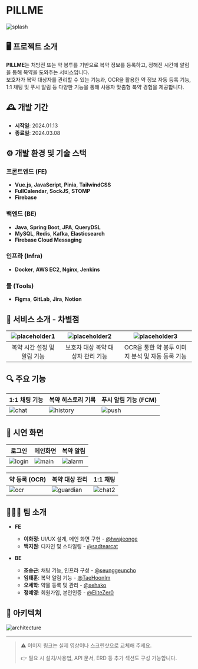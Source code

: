 # PILLME

![splash](https://github.com/user-attachments/assets/your-splash-image-link)

## 🖥️ 프로젝트 소개

**PILLME**는 처방전 또는 약 봉투를 기반으로 복약 정보를 등록하고, 정해진 시간에 알림을 통해 복약을 도와주는 서비스입니다.  
보호자가 복약 대상자를 관리할 수 있는 기능과, OCR을 활용한 약 정보 자동 등록 기능, 1:1 채팅 및 푸시 알림 등 다양한 기능을 통해 사용자 맞춤형 복약 경험을 제공합니다.

## 🕰️ 개발 기간

- **시작일**: 2024.01.13
- **종료일**: 2024.03.08

## ⚙️ 개발 환경 및 기술 스택

### 프론트엔드 (FE)

- **Vue.js**, **JavaScript**, **Pinia**, **TailwindCSS**
- **FullCalendar**, **SockJS**, **STOMP**
- **Firebase**

### 백엔드 (BE)

- **Java**, **Spring Boot**, **JPA**, **QueryDSL**
- **MySQL**, **Redis**, **Kafka**, **Elasticsearch**
- **Firebase Cloud Messaging**

### 인프라 (Infra)

- **Docker**, **AWS EC2**, **Nginx**, **Jenkins**

### 툴 (Tools)

- **Figma**, **GitLab**, **Jira**, **Notion**

## 🌟 서비스 소개 - 차별점

| ![placeholder1](https://github.com/user-attachments/assets/placeholder1) | ![placeholder2](https://github.com/user-attachments/assets/placeholder2) | ![placeholder3](https://github.com/user-attachments/assets/placeholder3) |
| :----------------------------------------------------------------------: | :----------------------------------------------------------------------: | :----------------------------------------------------------------------: |
| 복약 시간 설정 및 알림 기능                                              | 보호자 대상 복약 대상자 관리 기능                                       | OCR을 통한 약 봉투 이미지 분석 및 자동 등록 기능                        |

## 🔍 주요 기능

| **1:1 채팅 기능**                         | **복약 히스토리 기록**                   | **푸시 알림 기능 (FCM)**              |
| ---------------------------------------- | ---------------------------------------- | ------------------------------------- |
| ![chat](https://github.com/user-attachments/assets/placeholder4) | ![history](https://github.com/user-attachments/assets/placeholder5) | ![push](https://github.com/user-attachments/assets/placeholder6) |

## 🎥 시연 화면

| **로그인** | **메인화면** | **복약 알림** |
| ---------- | ------------ | -------------- |
| ![login](https://github.com/user-attachments/assets/login-placeholder) | ![main](https://github.com/user-attachments/assets/main-placeholder) | ![alarm](https://github.com/user-attachments/assets/alarm-placeholder) |

| **약 등록 (OCR)** | **복약 대상 관리** | **1:1 채팅** |
| ----------------- | ------------------ | ------------- |
| ![ocr](https://github.com/user-attachments/assets/ocr-placeholder) | ![guardian](https://github.com/user-attachments/assets/guardian-placeholder) | ![chat2](https://github.com/user-attachments/assets/chat-placeholder) |

## 🧑‍🤝‍🧑 팀 소개

- **FE**
  - **이화정**: UI/UX 설계, 메인 화면 구현 - [@hwajeonge](https://github.com/hwajeonge)
  - **백지원**: 디자인 및 스타일링 - [@sadtearcat](https://github.com/sadtearcat)

- **BE**
  - **조승근**: 채팅 기능, 인프라 구성 - [@seunggeuncho](https://github.com/seunggeuncho)
  - **임태훈**: 복약 알림 기능 - [@TaeHoonIm](https://github.com/TaeHoonIm)
  - **오세학**: 약물 등록 및 관리 - [@sehako](https://github.com/sehako)
  - **정예영**: 회원가입, 본인인증 - [@EliteZer0](https://github.com/EliteZer0)

## 🧱 아키텍쳐

![architecture](https://github.com/user-attachments/assets/architecture-placeholder)

---

> ⚠️ 이미지 링크는 실제 영상이나 스크린샷으로 교체해 주세요.
> 
> 👉 필요 시 설치/사용법, API 문서, ERD 등 추가 섹션도 구성 가능합니다.
